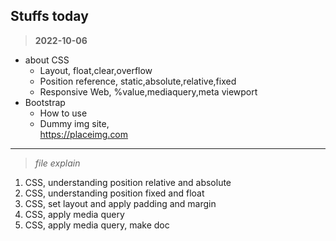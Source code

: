 ## Stuffs today
>**2022-10-06**
- about CSS
   - Layout, float,clear,overflow
   - Position reference, static,absolute,relative,fixed
   - Responsive Web, %value,mediaquery,meta viewport
- Bootstrap
   - How to use
   - Dummy img site,   
   https://placeimg.com
---
>*file explain*   
1. CSS, understanding position relative and absolute
2. CSS, understanding position fixed and float
3. CSS, set layout and apply padding and margin
4. CSS, apply media query
5. CSS, apply media query, make doc